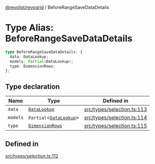 [@revolist/revogrid](README.md) / BeforeRangeSaveDataDetails

# Type Alias: BeforeRangeSaveDataDetails

```ts
type BeforeRangeSaveDataDetails: {
  data: DataLookup;
  models: Partial<DataLookup>;
  type: DimensionRows;
};
```

## Type declaration

| Name | Type | Defined in |
| ------ | ------ | ------ |
| `data` | [`DataLookup`](TypeAlias.DataLookup.md) | [src/types/selection.ts:113](https://github.com/revolist/revogrid/blob/541ed3c2070ab701e47c29bb6172b17d19a08816/src/types/selection.ts#L113) |
| `models` | `Partial`\<[`DataLookup`](TypeAlias.DataLookup.md)\> | [src/types/selection.ts:114](https://github.com/revolist/revogrid/blob/541ed3c2070ab701e47c29bb6172b17d19a08816/src/types/selection.ts#L114) |
| `type` | [`DimensionRows`](TypeAlias.DimensionRows.md) | [src/types/selection.ts:115](https://github.com/revolist/revogrid/blob/541ed3c2070ab701e47c29bb6172b17d19a08816/src/types/selection.ts#L115) |

## Defined in

[src/types/selection.ts:112](https://github.com/revolist/revogrid/blob/541ed3c2070ab701e47c29bb6172b17d19a08816/src/types/selection.ts#L112)
